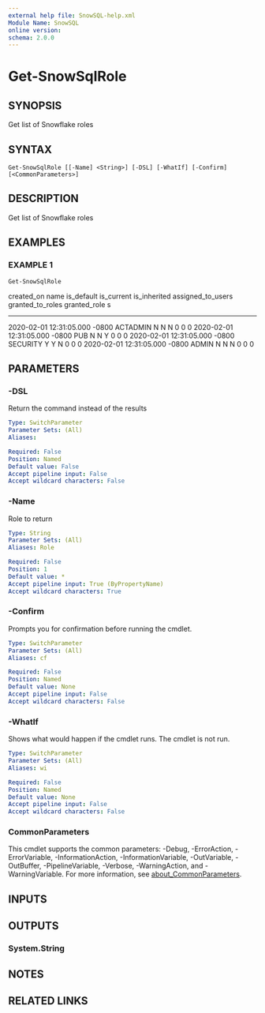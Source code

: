 ```yaml
---
external help file: SnowSQL-help.xml
Module Name: SnowSQL
online version:
schema: 2.0.0
---
```


# Get-SnowSqlRole

## SYNOPSIS
Get list of Snowflake roles

## SYNTAX

```
Get-SnowSqlRole [[-Name] <String>] [-DSL] [-WhatIf] [-Confirm] [<CommonParameters>]
```

## DESCRIPTION
Get list of Snowflake roles

## EXAMPLES

### EXAMPLE 1
```
Get-SnowSqlRole
```

created_on                    name                         is_default is_current is_inherited assigned_to_users granted_to_roles granted_role                                                                                                                        s
----------                    ----                         ---------- ---------- ------------ ----------------- ---------------- ------------
2020-02-01 12:31:05.000 -0800 ACTADMIN                     N          N          N            0                 0                0
2020-02-01 12:31:05.000 -0800 PUB                          N          N          Y            0                 0                0
2020-02-01 12:31:05.000 -0800 SECURITY                     Y          Y          N            0                 0                0
2020-02-01 12:31:05.000 -0800 ADMIN                        N          N          N            0                 0                0

## PARAMETERS

### -DSL
Return the command instead of the results

```yaml
Type: SwitchParameter
Parameter Sets: (All)
Aliases:

Required: False
Position: Named
Default value: False
Accept pipeline input: False
Accept wildcard characters: False
```

### -Name
Role to return

```yaml
Type: String
Parameter Sets: (All)
Aliases: Role

Required: False
Position: 1
Default value: *
Accept pipeline input: True (ByPropertyName)
Accept wildcard characters: True
```

### -Confirm
Prompts you for confirmation before running the cmdlet.

```yaml
Type: SwitchParameter
Parameter Sets: (All)
Aliases: cf

Required: False
Position: Named
Default value: None
Accept pipeline input: False
Accept wildcard characters: False
```

### -WhatIf
Shows what would happen if the cmdlet runs.
The cmdlet is not run.

```yaml
Type: SwitchParameter
Parameter Sets: (All)
Aliases: wi

Required: False
Position: Named
Default value: None
Accept pipeline input: False
Accept wildcard characters: False
```

### CommonParameters
This cmdlet supports the common parameters: -Debug, -ErrorAction, -ErrorVariable, -InformationAction, -InformationVariable, -OutVariable, -OutBuffer, -PipelineVariable, -Verbose, -WarningAction, and -WarningVariable. For more information, see [about_CommonParameters](http://go.microsoft.com/fwlink/?LinkID=113216).

## INPUTS

## OUTPUTS

### System.String
## NOTES

## RELATED LINKS
